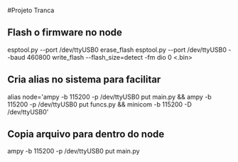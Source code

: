 #Projeto Tranca

## Flash o firmware no node
esptool.py --port /dev/ttyUSB0 erase_flash
esptool.py --port /dev/ttyUSB0 --baud 460800 write_flash --flash_size=detect -fm dio 0 <.bin>

## Cria alias no sistema para facilitar
alias node='ampy -b 115200 -p /dev/ttyUSB0 put main.py && ampy -b 115200 -p /dev/ttyUSB0 put funcs.py && minicom -b 115200 -D /dev/ttyUSB0'

## Copia arquivo para dentro do node
ampy -b 115200 -p /dev/ttyUSB0 put main.py
